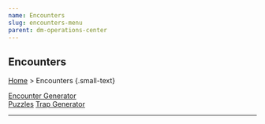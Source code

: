 ```yaml
---
name: Encounters
slug: encounters-menu
parent: dm-operations-center
---
```

## Encounters
[Home](dm-operations-center) > Encounters {.small-text}

<div class="menu-container">
    <a href="encounter-generator">Encounter Generator</a>
</div>
<div class="menu-container">
    <a href="puzzles">Puzzles</a>
    <a href="trap-generator">Trap Generator</a>
    <a href="."></a>
    <a href="."></a>
    <a href="."></a>
    <a href="."></a>
    <a href="."></a>
    <a href="."></a>
    <a href="."></a>
</div>
<hr/>